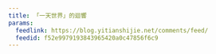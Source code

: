 ```yaml
---
title: 「一天世界」的迴響
params:
  feedlink: https://blog.yitianshijie.net/comments/feed/
  feedid: f52e9979193843965420a0c47856f6c9
---
```

